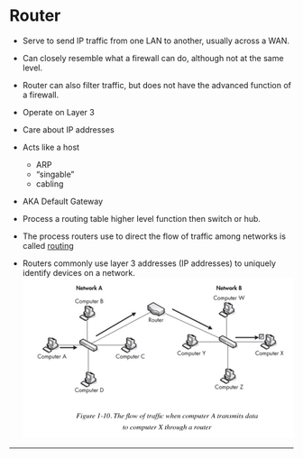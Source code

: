 # Router

* Serve to send IP traffic from one LAN to another, usually across a WAN.
* Can closely resemble what a firewall can do, although not at the same level.
* Router can also filter traffic, but does not have the advanced function of a firewall.
* Operate on Layer 3
* Care about IP addresses
* Acts like a host
  * ARP
  * “singable”
  * cabling
* AKA Default Gateway
* Process a routing table higher level function then switch or hub.

* The process routers use to direct the flow of traffic among networks is called [routing](/concepts/routers.md)
* Routers commonly use layer 3 addresses \(IP addresses\) to uniquely identify devices on a network.![](/assets/routers-1.png)

---






